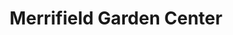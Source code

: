 ---
title: "Merrifield Garden Center"
url: /gainesville/merrifield-garden-center/
shop: garden centre
---
